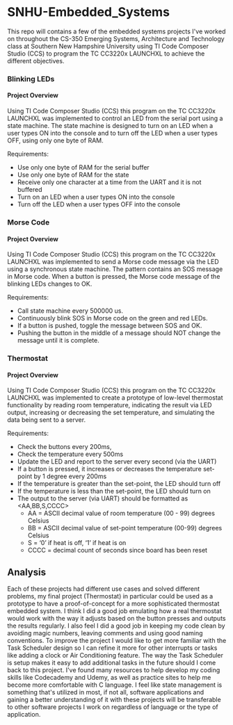 # SNHU-Embedded_Systems
This repo will contains a few of the embedded systems projects I've worked on throughout the CS-350 Emerging Systems, Architecture and Technology class at Southern New Hampshire University using TI Code Composer Studio (CCS) to program the TC CC3220x LAUNCHXL to achieve the different objectives.

### Blinking LEDs
#### Project Overview
Using TI Code Composer Studio (CCS) this program on the TC CC3220x LAUNCHXL was implemented to control an LED from the serial port using a state machine. The state machine is designed to turn on an LED when a user types ON into the console and to turn off the LED when a user types OFF, using only one byte of RAM.  

Requirements:
  - Use only one byte of RAM for the serial buffer
  - Use only one byte of RAM for the state
  - Receive only one character at a time from the UART and it is not buffered
  - Turn on an LED when a user types ON into the console
  - Turn off the LED when a user types OFF into the console


### Morse Code
#### Project Overview
Using TI Code Composer Studio (CCS) this program on the TC CC3220x LAUNCHXL was implemented to send a Morse code message via the LED using a synchronous state machine. The pattern contains an SOS message in Morse code. When a button is pressed, the Morse code message of the blinking LEDs changes to OK.  

Requirements:
  - Call state machine every 500000 us.
  - Continuously blink SOS in Morse code on the green and red LEDs.
  - If a button is pushed, toggle the message between SOS and OK. 
  - Pushing the button in the middle of a message should NOT change the message until it is complete.

### Thermostat
#### Project Overview
Using TI Code Composer Studio (CCS) this program on the TC CC3220x LAUNCHXL was implemented to create a prototype of low-level thermostat functionality by reading room temperature, indicating the result via LED output, increasing or decreasing the set temperature, and simulating the data being sent to a server.  

Requirements:
  - Check the buttons every 200ms,
  - Check the temperature every 500ms
  - Update the LED and report to the server every second (via the UART) 
  - If a button is pressed, it increases or decreases the temperature set-point by 1 degree every 200ms 
  - If the temperature is greater than the set-point, the LED should turn off 
  - If the temperature is less than the set-point, the LED should turn on
  - The output to the server (via UART) should be formatted as <AA,BB,S,CCCC>
    - AA = ASCII decimal value of room temperature (00 - 99) degrees Celsius
    - BB = ASCII decimal value of set-point temperature (00-99) degrees Celsius
    - S = ‘0’ if heat is off, ‘1’ if heat is on
    - CCCC = decimal count of seconds since board has been reset

## Analysis
Each of these projects had different use cases and solved different problems, my final project (Thermostat) in particular could be used as a prototype to have a proof-of-concept for a more sophisticated thermostat embedded system. I think I did a good job emulating how a real thermostat would work with the way it adjusts based on the button presses and outputs the results regularly. I also feel I did a good job in keeping my code clean by avoiding magic numbers, leaving comments and using good naming conventions. To improve the project I would like to get more familiar with the Task Scheduler design so I can refine it more for other interrupts or tasks like adding a clock or Air Conditioning feature. The way the Task Scheduler is setup makes it easy to add additional tasks in the future should I come back to this project. I've found many resources to help develop my coding skills like Codecademy and Udemy, as well as practice sites to help me become more comfortable with C language. I feel like state management is something that's utilized in most, if not all, software applications and gaining a better understanding of it with these projects will be transferable to other software projects I work on regardless of language or the type of application. 
